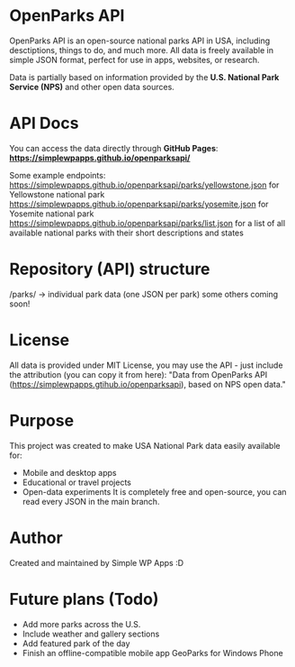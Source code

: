# OpenParks API
OpenParks API is an open-source national parks API in USA, including desctiptions, things to do, and much more.
All data is freely available in simple JSON format, perfect for use in apps, websites, or research.

Data is partially based on information provided by the **U.S. National Park Service (NPS)** and other open data sources.

# API Docs

You can access the data directly through **GitHub Pages**:
**https://simplewpapps.github.io/openparksapi/**

Some example endpoints:
https://simplewpapps.github.io/openparksapi/parks/yellowstone.json for Yellowstone national park
https://simplewpapps.github.io/openparksapi/parks/yosemite.json for Yosemite national park
https://simplewpapps.github.io/openparksapi/parks/list.json for a list of all available national parks with their short descriptions and states

# Repository (API) structure
/parks/ -> individual park data (one JSON per park)
some others coming soon!

# License
All data is provided under MIT License, you may use the API - just include the attribution (you can copy it from here):
"Data from OpenParks API (https://simplewpapps.gtihub.io/openparksapi), based on NPS open data."

# Purpose
This project was created to make USA National Park data easily available for:
- Mobile and desktop apps
- Educational or travel projects
- Open-data experiments
It is completely free and open-source, you can read every JSON in the main branch.

# Author
Created and maintained by Simple WP Apps :D

# Future plans (Todo)
- Add more parks across the U.S.
- Include weather and gallery sections
- Add featured park of the day
- Finish an offline-compatible mobile app GeoParks for Windows Phone
